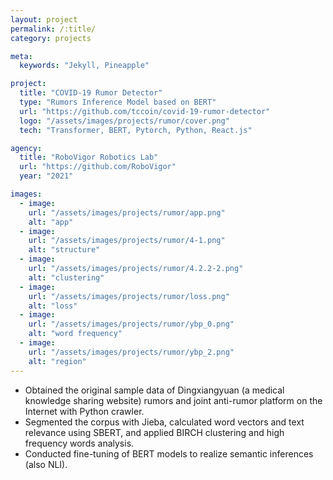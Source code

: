 ```yaml
---
layout: project
permalink: /:title/
category: projects

meta:
  keywords: "Jekyll, Pineapple"

project:
  title: "COVID-19 Rumor Detector"
  type: "Rumors Inference Model based on BERT"
  url: "https://github.com/tccoin/covid-19-rumor-detector"
  logo: "/assets/images/projects/rumor/cover.png"
  tech: "Transformer, BERT, Pytorch, Python, React.js"

agency:
  title: "RoboVigor Robotics Lab"
  url: "https://github.com/RoboVigor"
  year: "2021"

images:
  - image:
    url: "/assets/images/projects/rumor/app.png"
    alt: "app"
  - image:
    url: "/assets/images/projects/rumor/4-1.png"
    alt: "structure"
  - image:
    url: "/assets/images/projects/rumor/4.2.2-2.png"
    alt: "clustering"
  - image:
    url: "/assets/images/projects/rumor/loss.png"
    alt: "loss"
  - image:
    url: "/assets/images/projects/rumor/ybp_0.png"
    alt: "word frequency"
  - image:
    url: "/assets/images/projects/rumor/ybp_2.png"
    alt: "region"
---
```


- Obtained the original sample data of Dingxiangyuan (a medical knowledge sharing website) rumors and joint anti-rumor platform on the Internet with Python crawler. 
- Segmented the corpus with Jieba, calculated word vectors and text relevance using SBERT, and applied BIRCH clustering and high frequency words analysis.  
- Conducted fine-tuning of BERT models to realize semantic inferences (also NLI). 